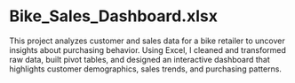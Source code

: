 # Bike_Sales_Dashboard.xlsx
This project analyzes customer and sales data for a bike retailer to uncover insights about purchasing behavior. Using Excel, I cleaned and transformed raw data, built pivot tables, and designed an interactive dashboard that highlights customer demographics, sales trends, and purchasing patterns.
